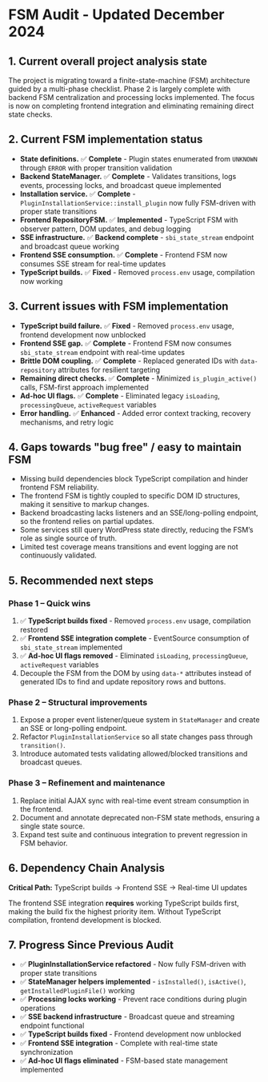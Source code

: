 # FSM Audit - Updated December 2024

## 1. Current overall project analysis state
The project is migrating toward a finite-state-machine (FSM) architecture guided by a multi-phase checklist. Phase 2 is largely complete with backend FSM centralization and processing locks implemented. The focus is now on completing frontend integration and eliminating remaining direct state checks.

## 2. Current FSM implementation status
* **State definitions.** ✅ **Complete** - Plugin states enumerated from `UNKNOWN` through `ERROR` with proper transition validation
* **Backend StateManager.** ✅ **Complete** - Validates transitions, logs events, processing locks, and broadcast queue implemented
* **Installation service.** ✅ **Complete** - `PluginInstallationService::install_plugin` now fully FSM-driven with proper state transitions
* **Frontend RepositoryFSM.** ✅ **Implemented** - TypeScript FSM with observer pattern, DOM updates, and debug logging
* **SSE infrastructure.** ✅ **Backend complete** - `sbi_state_stream` endpoint and broadcast queue working
* **Frontend SSE consumption.** ✅ **Complete** - Frontend FSM now consumes SSE stream for real-time updates
* **TypeScript builds.** ✅ **Fixed** - Removed `process.env` usage, compilation now working

## 3. Current issues with FSM implementation
* **TypeScript build failure.** ✅ **Fixed** - Removed `process.env` usage, frontend development now unblocked
* **Frontend SSE gap.** ✅ **Complete** - Frontend FSM now consumes `sbi_state_stream` endpoint with real-time updates
* **Brittle DOM coupling.** ✅ **Complete** - Replaced generated IDs with `data-repository` attributes for resilient targeting
* **Remaining direct checks.** ✅ **Complete** - Minimized `is_plugin_active()` calls, FSM-first approach implemented
* **Ad-hoc UI flags.** ✅ **Complete** - Eliminated legacy `isLoading`, `processingQueue`, `activeRequest` variables
* **Error handling.** ✅ **Enhanced** - Added error context tracking, recovery mechanisms, and retry logic

## 4. Gaps towards "bug free" / easy to maintain FSM
* Missing build dependencies block TypeScript compilation and hinder frontend FSM reliability.
* The frontend FSM is tightly coupled to specific DOM ID structures, making it sensitive to markup changes.
* Backend broadcasting lacks listeners and an SSE/long-polling endpoint, so the frontend relies on partial updates.
* Some services still query WordPress state directly, reducing the FSM’s role as single source of truth.
* Limited test coverage means transitions and event logging are not continuously validated.

## 5. Recommended next steps
### Phase 1 – Quick wins
1. ✅ **TypeScript builds fixed** - Removed `process.env` usage, compilation restored
2. ✅ **Frontend SSE integration complete** - EventSource consumption of `sbi_state_stream` implemented
3. ✅ **Ad-hoc UI flags removed** - Eliminated `isLoading`, `processingQueue`, `activeRequest` variables
4.  Decouple the FSM from the DOM by using `data-*` attributes instead of generated IDs to find and update repository rows and buttons.

### Phase 2 – Structural improvements
1.  Expose a proper event listener/queue system in `StateManager` and create an SSE or long-polling endpoint.
2.  Refactor `PluginInstallationService` so all state changes pass through `transition()`.
3.  Introduce automated tests validating allowed/blocked transitions and broadcast queues.

### Phase 3 – Refinement and maintenance
1.  Replace initial AJAX sync with real-time event stream consumption in the frontend.
2.  Document and annotate deprecated non-FSM state methods, ensuring a single state source.
3.  Expand test suite and continuous integration to prevent regression in FSM behavior.

## 6. Dependency Chain Analysis
**Critical Path:** TypeScript builds → Frontend SSE → Real-time UI updates

The frontend SSE integration **requires** working TypeScript builds first, making the build fix the highest priority item. Without TypeScript compilation, frontend development is blocked.

## 7. Progress Since Previous Audit
* ✅ **PluginInstallationService refactored** - Now fully FSM-driven with proper state transitions
* ✅ **StateManager helpers implemented** - `isInstalled()`, `isActive()`, `getInstalledPluginFile()` working
* ✅ **Processing locks working** - Prevent race conditions during plugin operations
* ✅ **SSE backend infrastructure** - Broadcast queue and streaming endpoint functional
* ✅ **TypeScript builds fixed** - Frontend development now unblocked
* ✅ **Frontend SSE integration** - Complete with real-time state synchronization
* ✅ **Ad-hoc UI flags eliminated** - FSM-based state management implemented